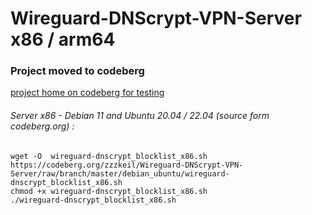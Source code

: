 # Wireguard-DNScrypt-VPN-Server  x86 / arm64

### Project moved to codeberg

[project home on codeberg for testing](https://codeberg.org/zzzkeil/Wireguard-DNScrypt-VPN-Server)

###### Server x86 - Debian 11 and Ubuntu 20.04 / 22.04  (source form codeberg.org) :
```
wget -O  wireguard-dnscrypt_blocklist_x86.sh https://codeberg.org/zzzkeil/Wireguard-DNScrypt-VPN-Server/raw/branch/master/debian_ubuntu/wireguard-dnscrypt_blocklist_x86.sh
chmod +x wireguard-dnscrypt_blocklist_x86.sh
./wireguard-dnscrypt_blocklist_x86.sh

```
